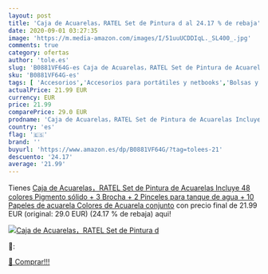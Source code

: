 ```yaml
---
layout: post
title: 'Caja de Acuarelas，RATEL Set de Pintura d al 24.17 % de rebaja'
date: 2020-09-01 03:27:35
image: 'https://m.media-amazon.com/images/I/51uuUCDDIqL._SL400_.jpg'
comments: true
category: ofertas
author: 'tole.es'
slug: 'B0881VF64G-es Caja de Acuarelas，RATEL Set de Pintura de Acuarelas...'
sku: 'B0881VF64G-es'
tags: [ 'Accesorios','Accesorios para portátiles y netbooks','Bolsas y fundas para portátiles y netbooks','Bolígrafos, lápices y útiles de escritura','Fundas blandas para portátiles y netbooks','Informática','Oficina y papelería','Rotuladores permanentes','Rotuladores y subrayadores','acuarelas', ]
actualPrice: 21.99 EUR
currency: EUR
price: 21.99
comparePrice: 29.0 EUR
prodname: 'Caja de Acuarelas，RATEL Set de Pintura de Acuarelas Incluye 48 colores Pigmento sólido + 3 Brocha + 2 Pinceles para tanque de agua + 10 Papeles de acuarela Colores de Acuarela conjunto'
country: 'es'
flag: '🇪🇸'
brand: ''
buyurl: 'https://www.amazon.es/dp/B0881VF64G/?tag=tolees-21'
descuento: '24.17'
average: '21.99'
---
```


Tienes [Caja de Acuarelas，RATEL Set de Pintura de Acuarelas Incluye 48 colores Pigmento sólido + 3 Brocha + 2 Pinceles para tanque de agua + 10 Papeles de acuarela Colores de Acuarela conjunto](https://www.amazon.es/dp/B0881VF64G/?tag=tolees-21) con precio final de  21.99 EUR (original: 29.0 EUR) (24.17 %  de rebaja) aqui!

[![Caja de Acuarelas，RATEL Set de Pintura d](https://m.media-amazon.com/images/I/51uuUCDDIqL._SL400_.jpg)](https://www.amazon.es/dp/B0881VF64G/?tag=tolees-21)

🔎:


[🛒 Comprar!!!](https://www.amazon.es/dp/B0881VF64G/?tag=tolees-21)
